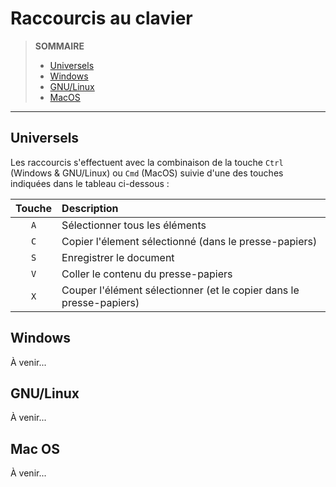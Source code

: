 # Raccourcis au clavier

> **SOMMAIRE**
> + [Universels](#universels)
> + [Windows](#windows)
> + [GNU/Linux](#gnulinux)
> + [MacOS](#mac-os)

---

## Universels

Les raccourcis s'effectuent avec la combinaison de la touche `Ctrl` (Windows & GNU/Linux) ou `Cmd` (MacOS) suivie d'une des touches indiquées dans le tableau ci-dessous :

|Touche|Description|
|:--:|:--|
|`A`|Sélectionner tous les éléments|
|`C`|Copier l'élement sélectionné (dans le presse-papiers)|
|`S`|Enregistrer le document|
|`V`|Coller le contenu du presse-papiers|
|`X`|Couper l'élément sélectionner (et le copier dans le presse-papiers)|

## Windows

À venir...

## GNU/Linux

À venir...

## Mac OS

À venir...
